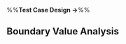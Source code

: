 <link rel="stylesheet" href="{{baseUrl}}/css/textbook.css">

<div class="website-content">

%%**Test Case Design →**%%

## Boundary Value Analysis

<div id="main">

<include src="what/embed.md" />
<include src="how/embed.md" />

</div>

</div>
